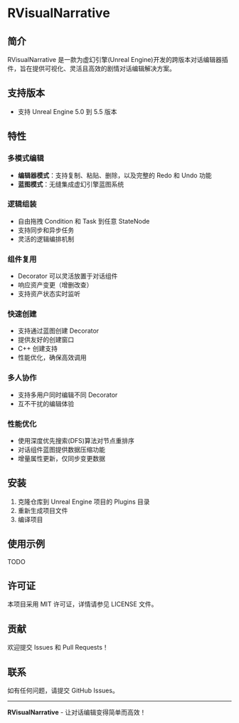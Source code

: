 # RVisualNarrative

## 简介

RVisualNarrative 是一款为虚幻引擎(Unreal Engine)开发的跨版本对话编辑器插件，旨在提供可视化、灵活且高效的剧情对话编辑解决方案。

## 支持版本  

- 支持 Unreal Engine 5.0 到 5.5 版本

## 特性

### 多模式编辑

- **编辑器模式**：支持复制、粘贴、删除，以及完整的 Redo 和 Undo 功能
- **蓝图模式**：无缝集成虚幻引擎蓝图系统

### 逻辑组装

- 自由拖拽 Condition 和 Task 到任意 StateNode
- 支持同步和异步任务
- 灵活的逻辑编排机制

### 组件复用

- Decorator 可以灵活放置于对话组件
- 响应资产变更（增删改查）
- 支持资产状态实时监听

### 快速创建

- 支持通过蓝图创建 Decorator
- 提供友好的创建窗口
- C++ 创建支持
- 性能优化，确保高效调用

### 多人协作

- 支持多用户同时编辑不同 Decorator
- 互不干扰的编辑体验

### 性能优化

- 使用深度优先搜索(DFS)算法对节点重排序
- 对话组件蓝图提供数据压缩功能
- 增量属性更新，仅同步变更数据

## 安装

1. 克隆仓库到 Unreal Engine 项目的 Plugins 目录
2. 重新生成项目文件
3. 编译项目

## 使用示例

TODO


## 许可证

本项目采用 MIT 许可证，详情请参见 LICENSE 文件。

## 贡献

欢迎提交 Issues 和 Pull Requests！

## 联系

如有任何问题，请提交 GitHub Issues。

---

**RVisualNarrative** - 让对话编辑变得简单而高效！


